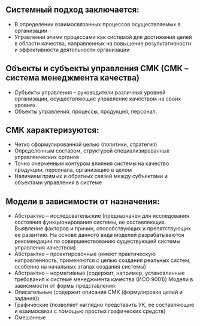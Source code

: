## Системный подход заключается: 
*  В  определении  взаимосвязанных  процессов  осуществляемых  в 
организации 
*  Управлении  этими  процессами  как  системой  для  достижения  целей  в 
области  качества,  направленных  на  повышение  результативности  и 
эффективности деятельности организации

## Объекты и субъекты управления СМК (СМК – система менеджмента качества) 
* Субъекты  управления  –  руководители  различных  уровней  организации, 
осуществляющие управление качеством на своих уровнях. 
* Объекты управления: процессы, продукция, персонал.

## СМК характеризуются: 
* Четко сформулированной целью (политики, стратегия) 
*  Определенным  составом,  структурой  специализированных 
управленческих органов 
* Точно очерченным контуром влияния системы на качество продукции, 
персонала, организацию в целом 
*  Наличием  прямых  и  обратных  связей  между  субъектами  и  объектами 
управления в системе
 
## Модели в зависимости от назначения: 
*  Абстрактно  –  исследовательские  (предназначен  для  исследования 
состояния функционирования системы, ее составляющих. Выявление факторов 
и причин, способствующих и препятствующих ее развитию. На основе данного 
вида  моделей  разрабатываются  рекомендации  по  совершенствованию 
существующей системы управления качеством) 
* Абстрактно – проектировочные (имеют практическую направленность, 
применяются с целью создания реальных систем, особенно на начальных этапах 
создания системы) 
*  Абстрактно  –  нормативные  (содержит,  например,  установленные 
требования к системе менеджмента качества (ИСО 9001)) 
Модели в зависимости от формы представления: 
*  Описательные  (содержит  описания  СМК  (формулировка  целей  и 
задания)) 
* Графические (позволяет наглядно представить УК, ее составляющие и 
взаимосвязи с помощью простых графических средств) 
* Смешанные 
